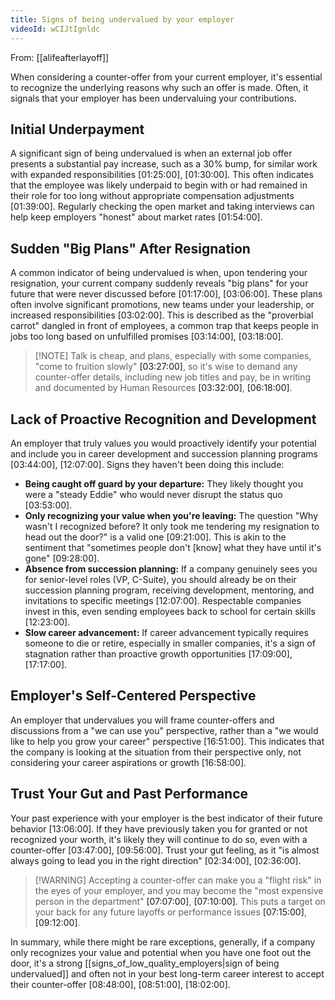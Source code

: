 ```yaml
---
title: Signs of being undervalued by your employer
videoId: wCIJtIgnldc
---
```


From: [[alifeafterlayoff]] <br/> 

When considering a counter-offer from your current employer, it's essential to recognize the underlying reasons why such an offer is made. Often, it signals that your employer has been undervaluing your contributions.

## Initial Underpayment
A significant sign of being undervalued is when an external job offer presents a substantial pay increase, such as a 30% bump, for similar work with expanded responsibilities <a class="yt-timestamp" data-t="01:25:00">[01:25:00]</a>, <a class="yt-timestamp" data-t="01:30:00">[01:30:00]</a>. This often indicates that the employee was likely underpaid to begin with or had remained in their role for too long without appropriate compensation adjustments <a class="yt-timestamp" data-t="01:39:00">[01:39:00]</a>. Regularly checking the open market and taking interviews can help keep employers "honest" about market rates <a class="yt-timestamp" data-t="01:54:00">[01:54:00]</a>.

## Sudden "Big Plans" After Resignation
A common indicator of being undervalued is when, upon tendering your resignation, your current company suddenly reveals "big plans" for your future that were never discussed before <a class="yt-timestamp" data-t="01:17:00">[01:17:00]</a>, <a class="yt-timestamp" data-t="03:06:00">[03:06:00]</a>. These plans often involve significant promotions, new teams under your leadership, or increased responsibilities <a class="yt-timestamp" data-t="03:02:00">[03:02:00]</a>. This is described as the "proverbial carrot" dangled in front of employees, a common trap that keeps people in jobs too long based on unfulfilled promises <a class="yt-timestamp" data-t="03:14:00">[03:14:00]</a>, <a class="yt-timestamp" data-t="03:18:00">[03:18:00]</a>.

> [!NOTE] Talk is cheap, and plans, especially with some companies, "come to fruition slowly" <a class="yt-timestamp" data-t="03:27:00">[03:27:00]</a>, so it's wise to demand any counter-offer details, including new job titles and pay, be in writing and documented by Human Resources <a class="yt-timestamp" data-t="03:32:00">[03:32:00]</a>, <a class="yt-timestamp" data-t="06:18:00">[06:18:00]</a>.

## Lack of Proactive Recognition and Development
An employer that truly values you would proactively identify your potential and include you in career development and succession planning programs <a class="yt-timestamp" data-t="03:44:00">[03:44:00]</a>, <a class="yt-timestamp" data-t="12:07:00">[12:07:00]</a>.
Signs they haven't been doing this include:
*   **Being caught off guard by your departure:** They likely thought you were a "steady Eddie" who would never disrupt the status quo <a class="yt-timestamp" data-t="03:53:00">[03:53:00]</a>.
*   **Only recognizing your value when you're leaving:** The question "Why wasn't I recognized before? It only took me tendering my resignation to head out the door?" is a valid one <a class="yt-timestamp" data-t="09:21:00">[09:21:00]</a>. This is akin to the sentiment that "sometimes people don't [know] what they have until it's gone" <a class="yt-timestamp" data-t="09:28:00">[09:28:00]</a>.
*   **Absence from succession planning:** If a company genuinely sees you for senior-level roles (VP, C-Suite), you should already be on their succession planning program, receiving development, mentoring, and invitations to specific meetings <a class="yt-timestamp" data-t="12:07:00">[12:07:00]</a>. Respectable companies invest in this, even sending employees back to school for certain skills <a class="yt-timestamp" data-t="12:23:00">[12:23:00]</a>.
*   **Slow career advancement:** If career advancement typically requires someone to die or retire, especially in smaller companies, it's a sign of stagnation rather than proactive growth opportunities <a class="yt-timestamp" data-t="17:09:00">[17:09:00]</a>, <a class="yt-timestamp" data-t="17:17:00">[17:17:00]</a>.

## Employer's Self-Centered Perspective
An employer that undervalues you will frame counter-offers and discussions from a "we can use you" perspective, rather than a "we would like to help you grow your career" perspective <a class="yt-timestamp" data-t="16:51:00">[16:51:00]</a>. This indicates that the company is looking at the situation from their perspective only, not considering your career aspirations or growth <a class="yt-timestamp" data-t="16:58:00">[16:58:00]</a>.

## Trust Your Gut and Past Performance
Your past experience with your employer is the best indicator of their future behavior <a class="yt-timestamp" data-t="13:06:00">[13:06:00]</a>. If they have previously taken you for granted or not recognized your worth, it's likely they will continue to do so, even with a counter-offer <a class="yt-timestamp" data-t="03:47:00">[03:47:00]</a>, <a class="yt-timestamp" data-t="09:56:00">[09:56:00]</a>. Trust your gut feeling, as it "is almost always going to lead you in the right direction" <a class="yt-timestamp" data-t="02:34:00">[02:34:00]</a>, <a class="yt-timestamp" data-t="02:36:00">[02:36:00]</a>.

> [!WARNING] Accepting a counter-offer can make you a "flight risk" in the eyes of your employer, and you may become the "most expensive person in the department" <a class="yt-timestamp" data-t="07:07:00">[07:07:00]</a>, <a class="yt-timestamp" data-t="07:10:00">[07:10:00]</a>. This puts a target on your back for any future layoffs or performance issues <a class="yt-timestamp" data-t="07:15:00">[07:15:00]</a>, <a class="yt-timestamp" data-t="09:12:00">[09:12:00]</a>.

In summary, while there might be rare exceptions, generally, if a company only recognizes your value and potential when you have one foot out the door, it's a strong [[signs_of_low_quality_employers|sign of being undervalued]] and often not in your best long-term career interest to accept their counter-offer <a class="yt-timestamp" data-t="08:48:00">[08:48:00]</a>, <a class="yt-timestamp" data-t="08:51:00">[08:51:00]</a>, <a class="yt-timestamp" data-t="18:02:00">[18:02:00]</a>.